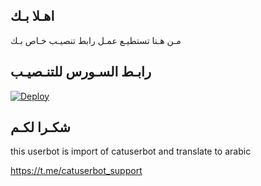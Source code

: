 ## اهـلا بـك
مـن هـنا تستطيـع عمـل رابط تنصيـب خـاص بـك

## رابـط السـورس للتنـصيـب

[![Deploy](https://www.herokucdn.com/deploy/button.svg)](https://heroku.com/deploy?template=https://github.com/malonexr13/jmthon)

## شكـرا لكـم 


this userbot is import of catuserbot and translate to arabic

https://t.me/catuserbot_support
